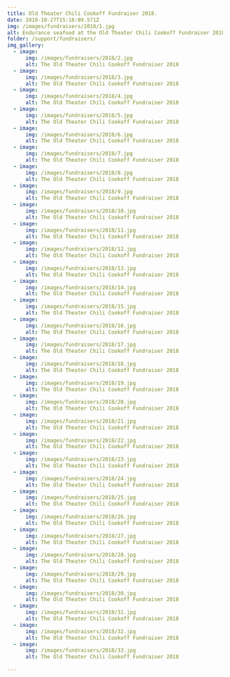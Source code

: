 ```yaml
--- 
title: Old Theater Chili Cookoff Fundraiser 2018.
date: 2018-10-27T15:16:09.571Z
img: /images/fundraisers/2018/1.jpg
alt: Endurance seafood at the Old Theater Chili Cookoff Fundraiser 2018
folder: /support/fundraisers/
img_gallery:
  - image:
      img: /images/fundraisers/2018/2.jpg
      alt: The Old Theater Chili Cookoff Fundraiser 2018
  - image:
      img: /images/fundraisers/2018/3.jpg
      alt: The Old Theater Chili Cookoff Fundraiser 2018
  - image:
      img: /images/fundraisers/2018/4.jpg
      alt: The Old Theater Chili Cookoff Fundraiser 2018
  - image:
      img: /images/fundraisers/2018/5.jpg
      alt: The Old Theater Chili Cookoff Fundraiser 2018
  - image:
      img: /images/fundraisers/2018/6.jpg
      alt: The Old Theater Chili Cookoff Fundraiser 2018
  - image:
      img: /images/fundraisers/2018/7.jpg
      alt: The Old Theater Chili Cookoff Fundraiser 2018
  - image:
      img: /images/fundraisers/2018/8.jpg
      alt: The Old Theater Chili Cookoff Fundraiser 2018
  - image:
      img: /images/fundraisers/2018/9.jpg
      alt: The Old Theater Chili Cookoff Fundraiser 2018
  - image:
      img: /images/fundraisers/2018/10.jpg
      alt: The Old Theater Chili Cookoff Fundraiser 2018
  - image:
      img: /images/fundraisers/2018/11.jpg
      alt: The Old Theater Chili Cookoff Fundraiser 2018
  - image:
      img: /images/fundraisers/2018/12.jpg
      alt: The Old Theater Chili Cookoff Fundraiser 2018
  - image:
      img: /images/fundraisers/2018/13.jpg
      alt: The Old Theater Chili Cookoff Fundraiser 2018
  - image:
      img: /images/fundraisers/2018/14.jpg
      alt: The Old Theater Chili Cookoff Fundraiser 2018
  - image:
      img: /images/fundraisers/2018/15.jpg
      alt: The Old Theater Chili Cookoff Fundraiser 2018
  - image:
      img: /images/fundraisers/2018/16.jpg
      alt: The Old Theater Chili Cookoff Fundraiser 2018
  - image:
      img: /images/fundraisers/2018/17.jpg
      alt: The Old Theater Chili Cookoff Fundraiser 2018
  - image:
      img: /images/fundraisers/2018/18.jpg
      alt: The Old Theater Chili Cookoff Fundraiser 2018
  - image:
      img: /images/fundraisers/2018/19.jpg
      alt: The Old Theater Chili Cookoff Fundraiser 2018
  - image:
      img: /images/fundraisers/2018/20.jpg
      alt: The Old Theater Chili Cookoff Fundraiser 2018
  - image:
      img: /images/fundraisers/2018/21.jpg
      alt: The Old Theater Chili Cookoff Fundraiser 2018
  - image:
      img: /images/fundraisers/2018/22.jpg
      alt: The Old Theater Chili Cookoff Fundraiser 2018
  - image:
      img: /images/fundraisers/2018/23.jpg
      alt: The Old Theater Chili Cookoff Fundraiser 2018
  - image:
      img: /images/fundraisers/2018/24.jpg
      alt: The Old Theater Chili Cookoff Fundraiser 2018
  - image:
      img: /images/fundraisers/2018/25.jpg
      alt: The Old Theater Chili Cookoff Fundraiser 2018
  - image:
      img: /images/fundraisers/2018/26.jpg
      alt: The Old Theater Chili Cookoff Fundraiser 2018
  - image:
      img: /images/fundraisers/2018/27.jpg
      alt: The Old Theater Chili Cookoff Fundraiser 2018
  - image:
      img: /images/fundraisers/2018/28.jpg
      alt: The Old Theater Chili Cookoff Fundraiser 2018
  - image:
      img: /images/fundraisers/2018/29.jpg
      alt: The Old Theater Chili Cookoff Fundraiser 2018
  - image:
      img: /images/fundraisers/2018/30.jpg
      alt: The Old Theater Chili Cookoff Fundraiser 2018
  - image:
      img: /images/fundraisers/2018/31.jpg
      alt: The Old Theater Chili Cookoff Fundraiser 2018
  - image:
      img: /images/fundraisers/2018/32.jpg
      alt: The Old Theater Chili Cookoff Fundraiser 2018
  - image:
      img: /images/fundraisers/2018/33.jpg
      alt: The Old Theater Chili Cookoff Fundraiser 2018
  
---
```

